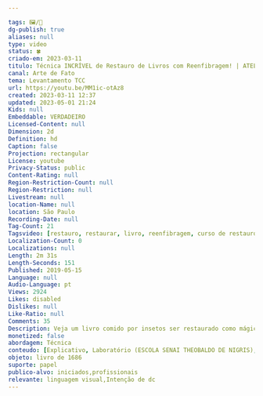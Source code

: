 ```yaml
---

tags: 🖼️/🎥️
dg-publish: true
aliases: null
type: video
status: 🍀
criado-em: 2023-03-11
titulo: Técnica INCRÍVEL de Restauro de Livros com Reenfibragem! | ATELIÊ de RESTAURO
canal: Arte de Fato
tema: Levantamento TCC
url: https://youtu.be/MM1ic-otAz8
created: 2023-03-11 12:37
updated: 2023-05-01 21:24
Kids: null
Embeddable: VERDADEIRO
Licensed-Content: null
Dimension: 2d
Definition: hd
Caption: false
Projection: rectangular
License: youtube
Privacy-Status: public
Content-Rating: null
Region-Restriction-Count: null
Region-Restriction: null
Livestream: null
location-Name: null
location: São Paulo
Recording-Date: null
Tag-Count: 21
Tagsvideo: [restauro, restaurar, livro, reenfibragem, curso de restauro, como restaurar livro, livro comido por inseto, recuperar livro, salvar livro, senai, reparo de livro, restauro de papel, papel, papel de trapo, broca, cupim, larvas, patrimonio, conservação, cristina sanches, restaurador]
Localization-Count: 0
Localizations: null
Length: 2m 31s
Length-Seconds: 151
Published: 2019-05-15
Language: null
Audio-Language: pt
Views: 2924
Likes: disabled
Dislikes: null
Like-Ratio: null
Comments: 35
Description: Veja um livro comido por insetos ser restaurado como mágica. Os buracos nas páginas são preenchidos novamente por REENFIBRAGEM e as folhas ficam como novas. <br><br>PARA SABER SOBRE OS CURSOS DE CONSERVAÇÃO E RESTAURO
monetized: false
abordagem: Técnica
conteudo: [Explicativo, Laboratório (ESCOLA SENAI THEOBALDO DE NIGRIS), materiais, processos]
objeto: livro de 1686
suporte: papel
publico-alvo: iniciados,profissionais
relevante: linguagem visual,Intenção de dc
---
```

